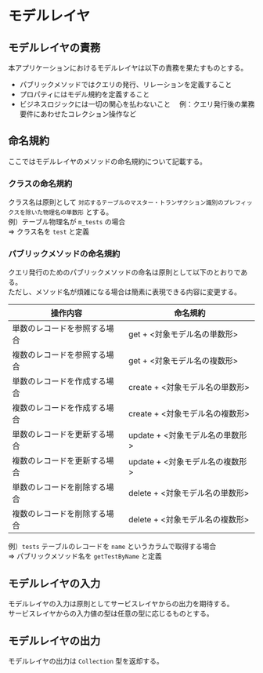 # モデルレイヤ

## モデルレイヤの責務
本アプリケーションにおけるモデルレイヤは以下の責務を果たすものとする。  
- パブリックメソッドではクエリの発行、リレーションを定義すること  
- プロパティにはモデル規約を定義すること
- ビジネスロジックには一切の関心を払わないこと 
　例：クエリ発行後の業務要件にあわせたコレクション操作など

## 命名規約
ここではモデルレイヤのメソッドの命名規約について記載する。

### クラスの命名規約
クラス名は原則として `対応するテーブルのマスター・トランザクション識別のプレフィックスを除いた物理名の単数形` とする。  
例）テーブル物理名が `m_tests` の場合  
 ⇒ クラス名を `test` と定義

### パブリックメソッドの命名規約
クエリ発行のためのパブリックメソッドの命名は原則として以下のとおりである。  
ただし、メソッド名が煩雑になる場合は簡素に表現できる内容に変更する。  

| 操作内容                        | 命名規約                        |  
|---------------------------------|---------------------------------|  
|単数のレコードを参照する場合       | get + <対象モデル名の単数形>      |  
|複数のレコードを参照する場合       | get + <対象モデル名の複数形>      |  
|単数のレコードを作成する場合       | create + <対象モデル名の単数形>   |  
|複数のレコードを作成する場合       | create + <対象モデル名の複数形>   |  
|単数のレコードを更新する場合       | update + <対象モデル名の単数形>   |  
|複数のレコードを更新する場合       | update + <対象モデル名の複数形>   |  
|単数のレコードを削除する場合       | delete + <対象モデル名の単数形>   |  
|複数のレコードを削除する場合       | delete + <対象モデル名の複数形>   |  

例）`tests` テーブルのレコードを `name` というカラムで取得する場合  
  ⇒ パブリックメソッド名を `getTestByName` と定義  

## モデルレイヤの入力
モデルレイヤの入力は原則としてサービスレイヤからの出力を期待する。  
サービスレイヤからの入力値の型は任意の型に応じるものとする。

## モデルレイヤの出力
モデルレイヤの出力は `Collection` 型を返却する。  
